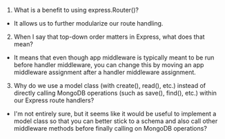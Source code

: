 1. What is a benefit to using express.Router()?
- It allows us to further modularize our route handling.
2. When I say that top-down order matters in Express, what does that mean?
- It means that even though app middleware is typically meant to be run before handler middleware, you can change this by moving an app middleware assignment after a handler middleware assignment.
3. Why do we use a model class (with create(), read(), etc.) instead of directly calling MongoDB operations (such as save(), find(), etc.) within our Express route handlers?
- I'm not entirely sure, but it seems like it would be useful to implement a model class so that you can better stick to a schema and also call other middleware methods before finally calling on MongoDB operations?
